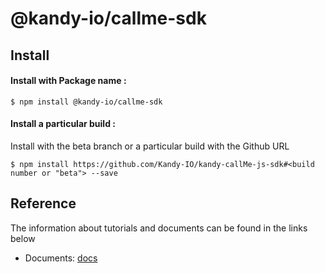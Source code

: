 # @kandy-io/callme-sdk

## Install

#### Install with Package name :

`$ npm install @kandy-io/callme-sdk`

#### Install a particular build :

Install with the beta branch or a particular build with the Github URL

`$ npm install https://github.com/Kandy-IO/kandy-callMe-js-sdk#<build number or "beta"> --save`

## Reference

The information about tutorials and documents can be found in the links below

* Documents: [docs](/docs)





